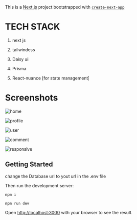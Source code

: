 This is a [Next.js](https://nextjs.org/) project bootstrapped with [`create-next-app`](https://github.com/vercel/next.js/tree/canary/packages/create-next-app)

# TECH STACK

1. next js

2. tailwindcss

3. Daisy ui

4. Prisma

5. React-nuance [for state management]

# Screenshots

![home](https://github.com/Ash-ketchem/Social-media/assets/85503330/e664a599-db5f-4337-a3a9-a4c2b17dc981)

![profile](https://github.com/Ash-ketchem/Social-media/assets/85503330/1ec258e2-45e4-4d71-beef-953f0ee99244)

![user](https://github.com/Ash-ketchem/Social-media/assets/85503330/2d6b0047-ff6e-4b0f-a789-9f1e9dae795a)

![comment](https://github.com/Ash-ketchem/Social-media/assets/85503330/bb675796-f93f-4756-b944-d5d7876858db)

![responsive](https://github.com/Ash-ketchem/Social-media/assets/85503330/f15638e9-fbd9-4f69-9599-52803a33c0e4)


## Getting Started

change the Database url to yout url in the .env file

Then run the development server:

```bash
npm i

npm run dev
```

Open [http://localhost:3000](http://localhost:3000) with your browser to see the result.
